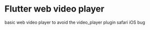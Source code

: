 # Flutter web video player

basic web video player to avoid the video_player plugin safari iOS bug  